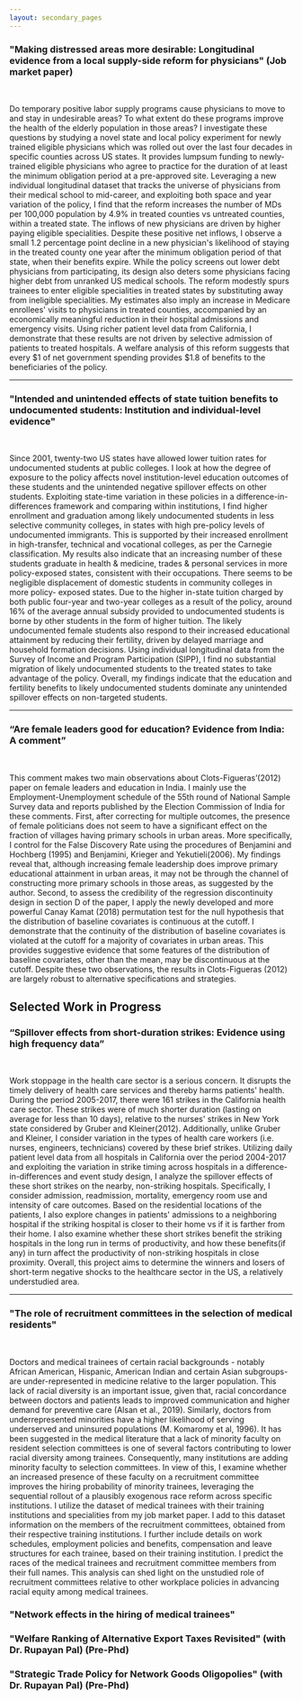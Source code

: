 ```yaml
---
layout: secondary_pages
---
```


### **"Making distressed areas more desirable: Longitudinal evidence from a local supply-side reform for physicians" (Job market paper)**

<br>

Do temporary positive labor supply programs cause physicians to move to and stay in undesirable areas? To what extent do these programs improve the health of the elderly population in those areas? I investigate these questions by studying a novel state and local policy experiment for newly trained eligible physicians which was rolled out over the last four decades in specific counties across US states. It provides lumpsum funding to newly-trained eligible physicians who agree to practice for the duration of at least the minimum obligation period at a pre-approved site. Leveraging a new individual longitudinal dataset that tracks the universe of physicians from their medical school to mid-career, and exploiting both space and year variation of the policy, I find that the reform increases the number of MDs per 100,000 population by 4.9% in treated counties vs untreated counties, within a treated state. The inflows of new physicians are driven by higher paying eligible specialities. Despite these positive net inflows, I observe a small 1.2 percentage point decline in a new physician's likelihood of staying in the treated county one year after the minimum obligation period of that state, when their benefits expire. While the policy screens out lower debt physicians from participating, its design also deters some physicians facing higher debt from unranked US medical schools. The reform modestly spurs trainees to enter eligible specialities in treated states by substituting away from ineligible specialities. My estimates also imply an increase in Medicare enrollees' visits to physicians in treated counties, accompanied by an economically meaningful reduction in their hospital admissions and emergency visits. Using richer patient level data from California, I demonstrate that these results are not driven by selective admission of patients to treated hospitals. A welfare analysis of this reform suggests that every $1 of net government spending provides $1.8 of benefits to the beneficiaries of the policy. 

<hr>

### **"Intended and unintended effects of state tuition benefits to undocumented students: Institution and individual-level evidence"**  

<br>

Since 2001, twenty-two US states have allowed lower tuition rates for undocumented students at public colleges. I look at how the degree of exposure to the policy affects novel institution-level education outcomes of these students and the unintended negative spillover effects on other students. Exploiting state-time variation
in these policies in a difference-in-differences framework and comparing within institutions, I find higher enrollment and graduation among likely undocumented students in less selective community colleges, in states with high pre-policy levels of undocumented immigrants. This is supported by their increased enrollment in high-transfer, technical and vocational colleges, as per the Carnegie classification. My results also indicate that an increasing number of these students graduate in health & medicine, trades & personal services in more policy-exposed states, consistent with their occupations. There seems to be negligible displacement of domestic students in community colleges in more policy- exposed states. Due to the higher in-state tuition charged by both public four-year and two-year colleges as a result of the policy, around 16% of the average annual subsidy provided to undocumented students is borne by other students in the form of higher tuition. The likely undocumented female students also respond to their increased educational attainment by reducing their fertility, driven by delayed marriage and household formation decisions. Using individual longitudinal data from the Survey of Income and Program Participation (SIPP), I find no substantial migration of likely undocumented students to the treated states to take advantage of the policy. Overall, my findings indicate that the education and fertility benefits to likely undocumented students dominate any unintended spillover effects on non-targeted students.

<hr>

### **“Are female leaders good for education? Evidence from India: A comment”**

<br>

This comment makes two main observations about Clots-Figueras’(2012) paper on female leaders and education in India. I mainly use the Employment-Unemployment schedule of the 55th round of National Sample Survey data and reports published by the Election Commission of India for these comments. First, after correcting for multiple outcomes, the presence of female politicians does not seem to have a significant effect on the fraction of villages having primary schools in urban areas. More specifically, I control for the False Discovery Rate using the procedures of Benjamini and Hochberg (1995) and Benjamini, Krieger and Yekutieli(2006). My findings reveal that, although increasing female leadership does improve primary educational attainment in urban areas, it may not be through the channel of constructing more primary schools in those areas, as suggested by the author. Second, to assess the credibility of the regression discontinuity design in section D of the paper, I apply the newly developed and more powerful Canay Kamat (2018) permutation test for the null hypothesis that the distribution of baseline covariates is continuous at the cutoff. I demonstrate that the continuity of the distribution of baseline covariates is violated at the cutoff for a majority of covariates in urban areas. This provides suggestive evidence that some features of the distribution of baseline covariates, other than the mean, may be discontinuous at the cutoff. Despite these two observations, the results in Clots-Figueras (2012) are largely robust to alternative specifications and strategies.

## Selected Work in Progress
### **“Spillover effects from short-duration strikes: Evidence using high frequency data”**

<br>

Work stoppage in the health care sector is a serious concern. It disrupts the timely delivery of health care services and thereby harms patients' health. During the period 2005-2017, there were 161 strikes in the California health care sector. These strikes were of much shorter duration (lasting on average for less than 10 days), relative to the nurses' strikes in New York state considered by Gruber and Kleiner(2012). Additionally, unlike Gruber and Kleiner, I consider variation in the types of health care workers (i.e. nurses, engineers, technicians) covered by these brief strikes. Utilizing daily patient level data from all hospitals in California over the period 2004-2017 and exploiting the variation in strike timing across hospitals in a difference-in-differences and event study design, I analyze the spillover effects of these short strikes on the nearby, non-striking hospitals. Specifically, I consider admission, readmission, mortality, emergency room use and intensity of care outcomes. Based on the residential locations of the patients, I also explore changes in patients' admissions to a neighboring hospital if the striking hospital is closer to their home vs if it is farther from their home. I also examine whether these short strikes benefit the striking hospitals in the long run in terms of productivity, and how these benefits(if any) in turn affect the productivity of non-striking hospitals in close proximity. Overall, this project aims to determine the winners and losers of short-term negative shocks to the healthcare sector in the US, a relatively understudied area.

<hr>

### **"The role of recruitment committees in the selection of medical residents"**

<br>

Doctors and medical trainees of certain racial backgrounds - notably African American, Hispanic, American Indian and certain Asian subgroups- are under-represented in medicine relative to the larger population. This lack of racial diversity is an important issue, given that, racial concordance between doctors and patients leads to improved communication and higher demand for preventive care (Alsan et al., 2019). Similarly, doctors from underrepresented minorities have a higher likelihood of serving underserved and uninsured populations (M. Komaromy et al, 1996). It has been suggested in the medical literature that a lack of minority faculty on resident selection committees is one of several factors contributing to lower racial diversity among trainees. Consequently, many institutions are adding minority faculty to selection committees. In view of this, I examine whether an increased presence of these faculty on a recruitment committee improves the hiring probability of minority trainees, leveraging the sequential rollout of a plausibly exogenous race reform across specific institutions.  I utilize the dataset of medical trainees with their training institutions and specialities from my job market paper. I add to this dataset information on the members of the recruitment committees, obtained from their respective training institutions. I further include details on work schedules, employment policies and benefits, compensation and leave structures for each trainee, based on their training institution. I predict the races of the medical trainees and recruitment committee members from their full names. This analysis can shed light on the unstudied role of recruitment committees relative to other workplace policies in advancing racial equity among medical trainees.

### **"Network effects in the hiring of medical trainees"**

### **"Welfare Ranking of Alternative Export Taxes Revisited" (with Dr. Rupayan Pal) (Pre-Phd)**

### **"Strategic  Trade  Policy  for  Network  Goods  Oligopolies"  (with Dr. Rupayan  Pal) (Pre-Phd)**


